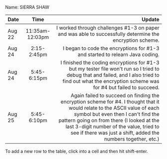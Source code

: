 Name: SIERRA SHAW

| Date   |      Time       |                                                                                                                                                                                                                                                                                                                    Update |
|:-------|:---------------:|--------------------------------------------------------------------------------------------------------------------------------------------------------------------------------------------------------------------------------------------------------------------------------------------------------------------------:|
| Aug 22 | 11:35am-12:03pm |                                                                                                                                                                                                                   I worked through challenges #1-3 on paper and was able to successfully determine the encryption scheme. |
| Aug 24 |   2:15-2:45pm   |                                                                                                                                                                                                                                              I began to code the encryptions for #1-3 and started to relearn Java coding. |
| Aug 24 |   5:45-6:15pm   |                                                                                                                    I finished the coding encryptions for #1-3 but my tester file won't run so I tried to debug that and failed, and I also tried to find out what the encryption scheme was for #4 but failed to succeed. |
| Aug 25 |   5:45-6:10pm   | Again failed to succeed on finding the encryption scheme for #4. I thought that it would relate to the ASCII value of each symbol but even then I can't find the pattern going on from there (I looked at the last 3-digit number of the value, tried to see if there was just a shift, added the numbers together, etc.) |


To add a new row to the table, click into a cell and then hit shift-enter.